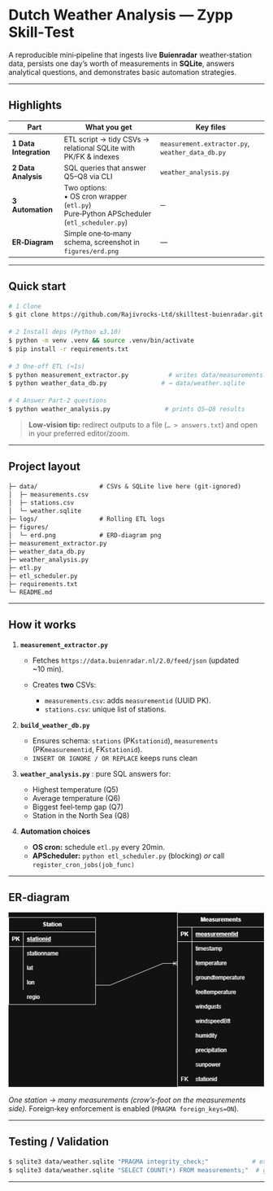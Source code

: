 # Dutch Weather Analysis — Zypp Skill‑Test

A reproducible mini‑pipeline that ingests live **Buienradar** weather‑station data, persists one day’s worth of measurements in **SQLite**, answers analytical questions, and demonstrates basic automation strategies.

---

## Highlights

| Part                   | What you get                                                                                   | Key files                                        |
|------------------------|------------------------------------------------------------------------------------------------|--------------------------------------------------|
| **1 Data Integration** | ETL script -> tidy CSVs -> relational SQLite with PK/FK & indexes                              | `measurement.extractor.py`, `weather_data_db.py` |
| **2 Data Analysis**    | SQL queries that answer Q5–Q8 via CLI                                                          | `weather_analysis.py`                            |
| **3 Automation**       | Two options:<br>▪️ OS cron wrapper (`etl.py`)<br> Pure‑Python APScheduler (`etl_scheduler.py`) | ─                                                |
| **ER‑Diagram**         | Simple one‑to‑many schema, screenshot in `figures/erd.png`                                     | —                                                |

---

## Quick start

```bash
# 1 Clone
$ git clone https://github.com/Rajivrocks-Ltd/skilltest-buienradar.git

# 2 Install deps (Python ≥3.10)
$ python -m venv .venv && source .venv/bin/activate
$ pip install -r requirements.txt

# 3 One‑off ETL (≈1s)
$ python measurement_extractor.py           # writes data/measurements.csv + data/stations.csv
$ python weather_data_db.py               # → data/weather.sqlite

# 4 Answer Part‑2 questions
$ python weather_analysis.py               # prints Q5–Q8 results
```

> **Low‑vision tip:** redirect outputs to a file (`… > answers.txt`) and open in your preferred editor/zoom.

---

## Project layout

```
├─ data/                 # CSVs & SQLite live here (git‑ignored)
│  ├─ measurements.csv
│  ├─ stations.csv
│  └─ weather.sqlite
├─ logs/                 # Rolling ETL logs
├─ figures/
│  └─ erd.png            # ERD‑diagram png
├─ measurement_extractor.py
├─ weather_data_db.py
├─ weather_analysis.py
├─ etl.py
├─ etl_scheduler.py
├─ requirements.txt
└─ README.md
```

---

## How it works

1. **`measurement_extractor.py`**

    * Fetches `https://data.buienradar.nl/2.0/feed/json` (updated \~10 min).
    * Creates **two** CSVs:

        * `measurements.csv`: adds `measurementid` (UUID PK).
        * `stations.csv`: unique list of stations.
2. **`build_weather_db.py`**

    * Ensures schema: `stations` (PK`stationid`),
      `measurements` (PK`measurementid`, FK`stationid`).
    * `INSERT OR IGNORE / OR REPLACE` keeps runs clean
3. **`weather_analysis.py`** : pure SQL answers for:

    * Highest temperature (Q5)
    * Average temperature (Q6)
    * Biggest feel‑temp gap (Q7)
    * Station in the North Sea (Q8)
4. **Automation choices**

    * **OS cron:** schedule `etl.py` every 20min.
    * **APScheduler:** `python etl_scheduler.py` (blocking) *or*
      call `register_cron_jobs(job_func)`

---


## ER‑diagram

![ERD](figures/ERD.png)

*One station → many measurements (crow’s‑foot on the measurements side).*  Foreign‑key enforcement is enabled (`PRAGMA foreign_keys=ON`).

---

## Testing / Validation

```bash
$ sqlite3 data/weather.sqlite "PRAGMA integrity_check;"            # expect: ok
$ sqlite3 data/weather.sqlite "SELECT COUNT(*) FROM measurements;"  # growing count after each run
```

---
